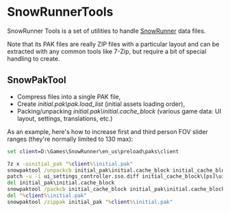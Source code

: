 # SnowRunnerTools
SnowRunner Tools is a set of utilities to handle [SnowRunner](https://snowrunner-thegame.com/) data files.

Note that its PAK files are really ZIP files with a particular layout and can be extracted with any common tools like 7-Zip,
but require a bit of special handling to create.

## SnowPakTool
* Compress files into a single PAK file,
* Create _initial.pak\pak.load_list_ (initial assets loading order),
* Packing/unpacking _initial.pak\initial.cache_block_ (various game data: UI layout, settings, translations, etc.)

As an example, here's how to increase first and third person FOV slider ranges (they're normally limited to 130 max):

```bat
set client=D:\Games\SnowRunner\en_us\preload\paks\client

7z x -oinitial_pak "%client%\initial.pak"
snowpaktool /unpackcb initial_pak\initial.cache_block initial_cache_block
patch -u -i ui_settings_controller.sso.diff initial_cache_block\[ps]\ui_settings_controller.sso
del initial_pak\initial.cache_block
snowpaktool /packcb initial_cache_block initial_pak\initial.cache_block
del "%client%\initial.pak"
snowpaktool /zippak initial_pak "%client%\initial.pak"
```
